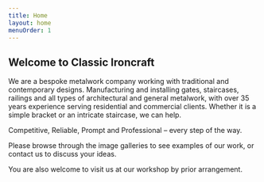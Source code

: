 ```yaml
---
title: Home
layout: home
menuOrder: 1
---
```


## Welcome to Classic Ironcraft

We are a bespoke metalwork company working with traditional and contemporary designs. Manufacturing and installing gates, staircases, railings and all types of architectural and general metalwork, with over 35 years experience serving residential and commercial clients. Whether it is a simple bracket or an intricate staircase, we can help.

Competitive, Reliable, Prompt and Professional – every step of the way.

Please browse through the image galleries to see examples of our work, or contact us to discuss your ideas.

You are also welcome to visit us at our workshop by prior arrangement.